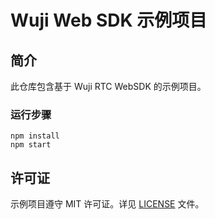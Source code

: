 # Wuji Web SDK 示例项目

## 简介

此仓库包含基于 Wuji RTC WebSDK 的示例项目。

### 运行步骤

   ```shell
   npm install
   npm start
   ```

## 许可证

示例项目遵守 MIT 许可证。详见 [LICENSE](./LICENSE) 文件。
